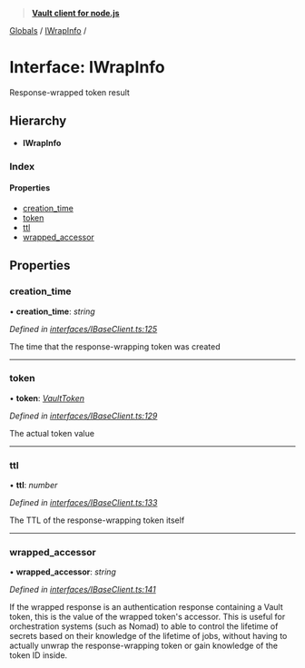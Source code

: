 > **[Vault client for node.js](../README.md)**

[Globals](../globals.md) / [IWrapInfo](iwrapinfo.md) /

# Interface: IWrapInfo

Response-wrapped token result

## Hierarchy

* **IWrapInfo**

### Index

#### Properties

* [creation_time](iwrapinfo.md#creation_time)
* [token](iwrapinfo.md#token)
* [ttl](iwrapinfo.md#ttl)
* [wrapped_accessor](iwrapinfo.md#wrapped_accessor)

## Properties

###  creation_time

• **creation_time**: *string*

*Defined in [interfaces/IBaseClient.ts:125](https://github.com/theogravity/vault-tacular/blob/7a596ac/src/interfaces/IBaseClient.ts#L125)*

The time that the response-wrapping token was created

___

###  token

• **token**: *[VaultToken](../globals.md#vaulttoken)*

*Defined in [interfaces/IBaseClient.ts:129](https://github.com/theogravity/vault-tacular/blob/7a596ac/src/interfaces/IBaseClient.ts#L129)*

The actual token value

___

###  ttl

• **ttl**: *number*

*Defined in [interfaces/IBaseClient.ts:133](https://github.com/theogravity/vault-tacular/blob/7a596ac/src/interfaces/IBaseClient.ts#L133)*

The TTL of the response-wrapping token itself

___

###  wrapped_accessor

• **wrapped_accessor**: *string*

*Defined in [interfaces/IBaseClient.ts:141](https://github.com/theogravity/vault-tacular/blob/7a596ac/src/interfaces/IBaseClient.ts#L141)*

If the wrapped response is an authentication response containing a Vault token,
this is the value of the wrapped token's accessor. This is useful for orchestration
systems (such as Nomad) to able to control the lifetime of secrets based on their
knowledge of the lifetime of jobs, without having to actually unwrap the response-wrapping
token or gain knowledge of the token ID inside.